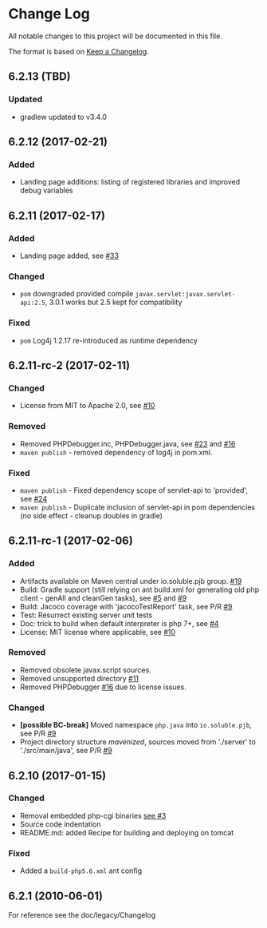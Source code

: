 # Change Log
All notable changes to this project will be documented in this file.

The format is based on [Keep a Changelog](http://keepachangelog.com/).

## 6.2.13 (TBD)

### Updated

- gradlew updated to v3.4.0 


## 6.2.12 (2017-02-21)

### Added

- Landing page additions: listing of registered libraries and improved debug variables

## 6.2.11 (2017-02-17)

### Added

- Landing page added, see [#33](https://github.com/belgattitude/php-java-bridge/issues/33)

### Changed

- `pom` downgraded provided compile `javax.servlet:javax.servlet-api:2.5`, 3.0.1 works but 2.5 kept for compatibility  

### Fixed

- `pom` Log4j 1.2.17 re-introduced as runtime dependency 


## 6.2.11-rc-2 (2017-02-11)

### Changed

- License from MIT to Apache 2.0, see [#10](https://github.com/belgattitude/php-java-bridge/issues/10)

### Removed

- Removed PHPDebugger.inc, PHPDebugger.java, see [#23](https://github.com/belgattitude/php-java-bridge/issues/23) and [#16](https://github.com/belgattitude/php-java-bridge/issues/16)
- `maven publish` - removed dependency of log4j in pom.xml.
 

### Fixed

- `maven publish` - Fixed dependency scope of servlet-api to 'provided', see [#24](https://github.com/belgattitude/php-java-bridge/issues/24)
- `maven publish` - Duplicate inclusion of servlet-api in pom dependencies (no side effect - cleanup doubles in gradle)


## 6.2.11-rc-1 (2017-02-06)

### Added

- Artifacts available on Maven central under io.soluble.pjb group. [#19](https://github.com/belgattitude/php-java-bridge/issues/19)
- Build: Gradle support (still relying on ant build.xml for generating old php client - genAll and cleanGen tasks), see [#5](https://github.com/belgattitude/php-java-bridge/issues/5) and [#9](https://github.com/belgattitude/php-java-bridge/pull/9)
- Build: Jacoco coverage with 'jacocoTestReport' task, see P/R [#9](https://github.com/belgattitude/php-java-bridge/pull/9)
- Test: Resurrect existing server unit tests
- Doc: trick to build when default interpreter is php 7+, see [#4](https://github.com/belgattitude/php-java-bridge/issues/4)
- License: MIT license where applicable, see [#10](https://github.com/belgattitude/php-java-bridge/issues/10) 

### Removed

- Removed obsolete javax.script sources. 
- Removed unsupported directory [#11](https://github.com/belgattitude/php-java-bridge/issues/11)
- Removed PHPDebugger [#16](https://github.com/belgattitude/php-java-bridge/issues/16) due to license issues.

### Changed

- **[possible BC-break]** Moved namespace `php.java` into `io.soluble.pjb`, see P/R [#9](https://github.com/belgattitude/php-java-bridge/pull/9)
- Project directory structure _mavenized_, sources moved from './server' to './src/main/java', see P/R [#9](https://github.com/belgattitude/php-java-bridge/pull/9)
  

## 6.2.10 (2017-01-15)
   
### Changed

- Removal embedded php-cgi binaries [see #3](https://github.com/belgattitude/php-java-bridge/issues/3)
- Source code indentation
- README.md: added Recipe for building and deploying on tomcat

### Fixed
 
- Added a `build-php5.6.xml` ant config 


## 6.2.1 (2010-06-01)

For reference see the doc/legacy/Changelog